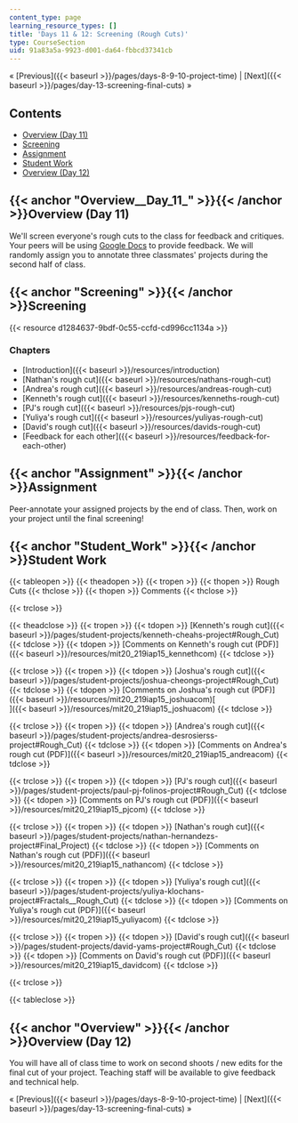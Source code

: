 ```yaml
---
content_type: page
learning_resource_types: []
title: 'Days 11 & 12: Screening (Rough Cuts)'
type: CourseSection
uid: 91a83a5a-9923-d001-da64-fbbcd37341cb
---
```


« [Previous]({{< baseurl >}}/pages/days-8-9-10-project-time) | [Next]({{< baseurl >}}/pages/day-13-screening-final-cuts) »

Contents
--------

*   [Overview (Day 11)](#Overview__Day_11_)
*   [Screening](#Screening)
*   [Assignment](#Assignment)
*   [Student Work](#Student_Work)
*   [Overview (Day 12)](#Overview__Day_11_)

{{< anchor "Overview__Day_11_" >}}{{< /anchor >}}Overview (Day 11)
------------------------------------------------------------------

We'll screen everyone's rough cuts to the class for feedback and critiques. Your peers will be using [Google Docs](https://www.google.com/docs/about/) to provide feedback. We will randomly assign you to annotate three classmates' projects during the second half of class.

{{< anchor "Screening" >}}{{< /anchor >}}Screening
--------------------------------------------------

{{< resource d1284637-9bdf-0c55-ccfd-cd996cc1134a >}}

### Chapters

*   [Introduction]({{< baseurl >}}/resources/introduction)
*   [Nathan's rough cut]({{< baseurl >}}/resources/nathans-rough-cut)
*   [Andrea's rough cut]({{< baseurl >}}/resources/andreas-rough-cut)
*   [Kenneth's rough cut]({{< baseurl >}}/resources/kenneths-rough-cut)
*   [PJ's rough cut]({{< baseurl >}}/resources/pjs-rough-cut)
*   [Yuliya's rough cut]({{< baseurl >}}/resources/yuliyas-rough-cut)
*   [David's rough cut]({{< baseurl >}}/resources/davids-rough-cut)
*   [Feedback for each other]({{< baseurl >}}/resources/feedback-for-each-other)

{{< anchor "Assignment" >}}{{< /anchor >}}Assignment
----------------------------------------------------

Peer-annotate your assigned projects by the end of class. Then, work on your project until the final screening!

{{< anchor "Student_Work" >}}{{< /anchor >}}Student Work
--------------------------------------------------------

{{< tableopen >}}
{{< theadopen >}}
{{< tropen >}}
{{< thopen >}}
Rough Cuts
{{< thclose >}}
{{< thopen >}}
Comments
{{< thclose >}}

{{< trclose >}}

{{< theadclose >}}
{{< tropen >}}
{{< tdopen >}}
[Kenneth's rough cut]({{< baseurl >}}/pages/student-projects/kenneth-cheahs-project#Rough_Cut)
{{< tdclose >}}
{{< tdopen >}}
[Comments on Kenneth's rough cut (PDF)]({{< baseurl >}}/resources/mit20_219iap15_kennethcom)
{{< tdclose >}}

{{< trclose >}}
{{< tropen >}}
{{< tdopen >}}
[Joshua's rough cut]({{< baseurl >}}/pages/student-projects/joshua-cheongs-project#Rough_Cut)
{{< tdclose >}}
{{< tdopen >}}
[Comments on Joshua's rough cut (PDF)]({{< baseurl >}}/resources/mit20_219iap15_joshuacom)[  
]({{< baseurl >}}/resources/mit20_219iap15_joshuacom)
{{< tdclose >}}

{{< trclose >}}
{{< tropen >}}
{{< tdopen >}}
[Andrea's rough cut]({{< baseurl >}}/pages/student-projects/andrea-desrosierss-project#Rough_Cut)
{{< tdclose >}}
{{< tdopen >}}
[Comments on Andrea's rough cut (PDF)]({{< baseurl >}}/resources/mit20_219iap15_andreacom)
{{< tdclose >}}

{{< trclose >}}
{{< tropen >}}
{{< tdopen >}}
[PJ's rough cut]({{< baseurl >}}/pages/student-projects/paul-pj-folinos-project#Rough_Cut)
{{< tdclose >}}
{{< tdopen >}}
[Comments on PJ's rough cut (PDF)]({{< baseurl >}}/resources/mit20_219iap15_pjcom)
{{< tdclose >}}

{{< trclose >}}
{{< tropen >}}
{{< tdopen >}}
[Nathan's rough cut]({{< baseurl >}}/pages/student-projects/nathan-hernandezs-project#Final_Project)
{{< tdclose >}}
{{< tdopen >}}
[Comments on Nathan's rough cut (PDF)]({{< baseurl >}}/resources/mit20_219iap15_nathancom)
{{< tdclose >}}

{{< trclose >}}
{{< tropen >}}
{{< tdopen >}}
[Yuliya's rough cut]({{< baseurl >}}/pages/student-projects/yuliya-klochans-project#Fractals__Rough_Cut)
{{< tdclose >}}
{{< tdopen >}}
[Comments on Yuliya's rough cut (PDF)]({{< baseurl >}}/resources/mit20_219iap15_yuliyacom)
{{< tdclose >}}

{{< trclose >}}
{{< tropen >}}
{{< tdopen >}}
[David's rough cut]({{< baseurl >}}/pages/student-projects/david-yams-project#Rough_Cut)
{{< tdclose >}}
{{< tdopen >}}
[Comments on David's rough cut (PDF)]({{< baseurl >}}/resources/mit20_219iap15_davidcom)
{{< tdclose >}}

{{< trclose >}}

{{< tableclose >}}

{{< anchor "Overview" >}}{{< /anchor >}}Overview (Day 12)
---------------------------------------------------------

You will have all of class time to work on second shoots / new edits for the final cut of your project. Teaching staff will be available to give feedback and technical help.

« [Previous]({{< baseurl >}}/pages/days-8-9-10-project-time) | [Next]({{< baseurl >}}/pages/day-13-screening-final-cuts) »